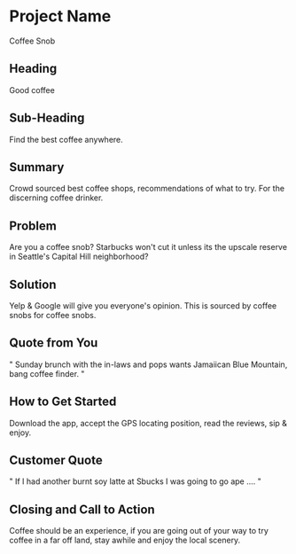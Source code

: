 # Project Name #
  Coffee Snob

## Heading ##
  Good coffee

## Sub-Heading ##
  Find the best coffee anywhere.

## Summary ##
  Crowd sourced best coffee shops, recommendations of what to try.  For the discerning coffee drinker.

## Problem ##
  Are you a coffee snob?  Starbucks won't cut it unless its the upscale reserve in Seattle's Capital Hill neighborhood?

## Solution ##
  Yelp & Google will give you everyone's opinion.  This is sourced by coffee snobs for coffee snobs.

## Quote from You ##
  " Sunday brunch with the in-laws and pops wants Jamaiican Blue Mountain, bang coffee finder. "

## How to Get Started ##
  Download the app, accept the GPS locating position, read the reviews, sip & enjoy.

## Customer Quote ##
  " If I had another burnt soy latte at Sbucks I was going to go ape .... "

## Closing and Call to Action ##
  Coffee should be an experience, if you are going out of your way to try coffee in a far off land, stay awhile and enjoy the local scenery.


